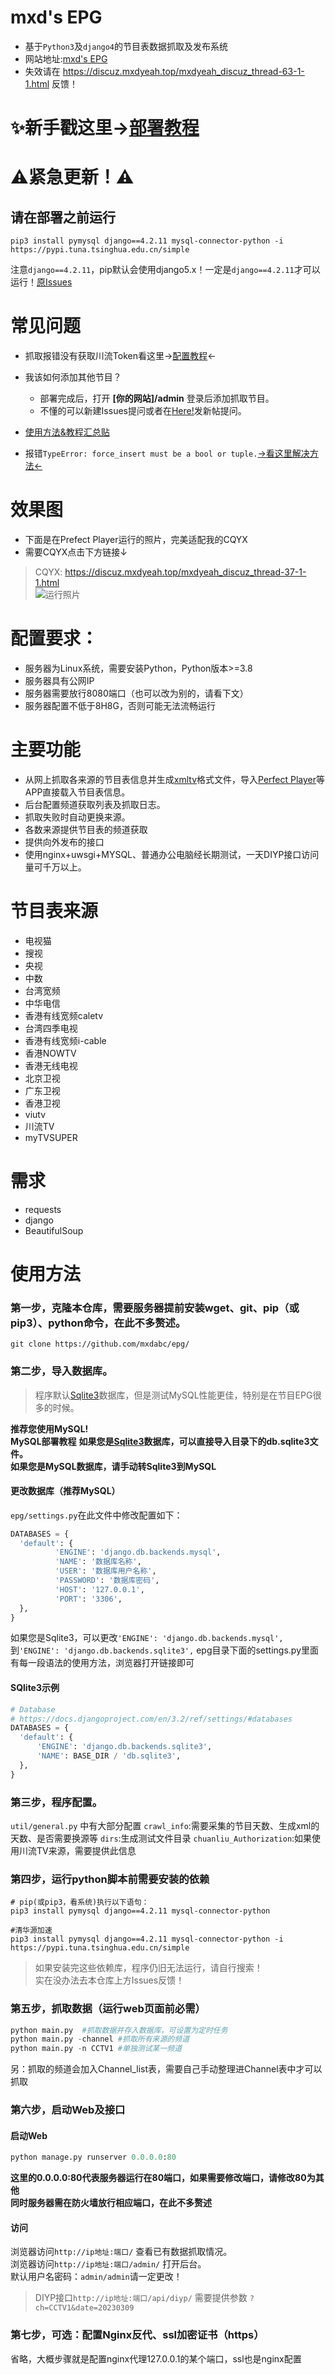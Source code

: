 # mxd's EPG
* 基于`Python3`及`django4`的节目表数据抓取及发布系统
* 网站地址:[mxd's EPG](https://epg.imxd.top/)
* 失效请在 https://discuz.mxdyeah.top/mxdyeah_discuz_thread-63-1-1.html  反馈！

# ✨新手戳这里→[部署教程]()

# ⚠紧急更新！⚠
## 请在部署之前运行
```
pip3 install pymysql django==4.2.11 mysql-connector-python -i https://pypi.tuna.tsinghua.edu.cn/simple
```
注意`django==4.2.11`，pip默认会使用django5.x！一定是`django==4.2.11`才可以运行！[原Issues](https://github.com/mxdabc/epg/issues/1)
# 常见问题
* 抓取报错没有获取川流Token看这里→[配置教程](https://discuz.mxdyeah.top/mxdyeah_discuz_thread-70-1-1.html)←
* 我该如何添加其他节目？

  * 部署完成后，打开 **[你的网站]/admin** 登录后添加抓取节目。
  * 不懂的可以新建Issues提问或者在[Here!](https://discuz.mxdyeah.top/mxdyeah_discuz_forum-38-1.html)发新帖提问。
- [使用方法&教程汇总贴](https://discuz.mxdyeah.top/mxdyeah_discuz_thread-68-1-1.html)
* 报错`TypeError: force_insert must be a bool or tuple.`[→看这里解决方法←](https://github.com/mxdabc/epg/issues/1)
# 效果图
- 下面是在Prefect Player运行的照片，完美适配我的CQYX     
- 需要CQYX点击下方链接↓   
> CQYX: https://discuz.mxdyeah.top/mxdyeah_discuz_thread-37-1-1.html       
![运行照片](https://discuz.mxdyeah.top/data/attachment/forum/202402/13/191525h7i6jaugzh7wgd6p.jpg)
# 配置要求：
- 服务器为Linux系统，需要安装Python，Python版本>=3.8
- 服务器具有公网IP
- 服务器需要放行8080端口（也可以改为别的，请看下文）
- 服务器配置不低于8H8G，否则可能无法流畅运行
# 主要功能
- 从网上抓取各来源的节目表信息并生成[xmltv](http://wiki.xmltv.org/)格式文件，导入[Perfect Player](https://blog.mxdyeah.top/mxdyeah_blog_post/29.html)等APP直接载入节目表信息。
- 后台配置频道获取列表及抓取日志。
- 抓取失败时自动更换来源。
- 各数来源提供节目表的频道获取
- 提供向外发布的接口
- 使用nginx+uwsgi+MYSQL、普通办公电脑经长期测试，一天DIYP接口访问量可千万以上。  
# 节目表来源
- 电视猫
- 搜视
- 央视
- 中数
- 台湾宽频
- 中华电信
- 香港有线宽频caletv
- 台湾四季电视
- 香港有线宽频i-cable
- 香港NOWTV
- 香港无线电视
- 北京卫视
- 广东卫视
- 香港卫视
- viutv
- 川流TV
- myTVSUPER
# 需求
- requests
- django
- BeautifulSoup
# 使用方法
### 第一步，克隆本仓库，需要服务器提前安装wget、git、pip（或pip3）、python命令，在此不多赘述。
```
git clone https://github.com/mxdabc/epg/
```
### 第二步，导入数据库。
> 程序默认[Sqlite3](https://www.sqlite.org/)数据库，但是测试MySQL性能更佳，特别是在节目EPG很多的时候。

**推荐您使用MySQL!**    
**MySQL部署教程**
**如果您是[Sqlite3](https://www.sqlite.org/)数据库，可以直接导入目录下的db.sqlite3文件。**    
**如果您是MySQL数据库，请手动转Sqlite3到MySQL**    
#### 更改数据库（推荐MySQL）
`epg/settings.py`在此文件中修改配置如下：
```python
DATABASES = {
  'default': {
          'ENGINE': 'django.db.backends.mysql',
          'NAME': '数据库名称',
          'USER': '数据库用户名称',
          'PASSWORD': '数据库密码',
          'HOST': '127.0.0.1',
          'PORT': '3306',
  },
}
```
如果您是Sqlite3，可以更改```'ENGINE': 'django.db.backends.mysql',```到```'ENGINE': 'django.db.backends.sqlite3',``` 
epg目录下面的settings.py里面有每一段语法的使用方法，浏览器打开链接即可
#### SQlite3示例
```python
# Database
# https://docs.djangoproject.com/en/3.2/ref/settings/#databases
DATABASES = {
  'default': {
      'ENGINE': 'django.db.backends.sqlite3',
      'NAME': BASE_DIR / 'db.sqlite3',
  },
}
```
### 第三步，程序配置。
`util/general.py` 中有大部分配置
`crawl_info`:需要采集的节目天数、生成xml的天数、是否需要换源等
`dirs`:生成测试文件目录
`chuanliu_Authorization`:如果使用川流TV来源，需要提供此信息
### 第四步，运行python脚本前需要安装的依赖
```
# pip(或pip3，看系统)执行以下语句：
pip3 install pymysql django==4.2.11 mysql-connector-python
```
```
#清华源加速
pip3 install pymysql django==4.2.11 mysql-connector-python -i https://pypi.tuna.tsinghua.edu.cn/simple
```
> 如果安装完这些依赖库，程序仍旧无法运行，请自行搜索！   
> 实在没办法去本仓库上方Issues反馈！
### 第五步，抓取数据（运行web页面前必需）
```python
python main.py  #抓取数据并存入数据库，可设置为定时任务
python main.py -channel #抓取所有来源的频道
python main.py -n CCTV1 #单独测试某一频道  
```
另：抓取的频道会加入Channel_list表，需要自己手动整理进Channel表中才可以抓取
### 第六步，启动Web及接口
#### 启动Web
```python
python manage.py runserver 0.0.0.0:80
```
**这里的0.0.0.0:80代表服务器运行在80端口，如果需要修改端口，请修改80为其他**     
**同时服务器需在防火墙放行相应端口，在此不多赘述**    
#### 访问
浏览器访问`http://ip地址:端口/`  查看已有数据抓取情况。   
浏览器访问`http://ip地址:端口/admin/` 打开后台。   
默认用户名密码：`admin/admin`请一定更改！   
> DIYP接口`http://ip地址:端口/api/diyp/` 需要提供参数 `?ch=CCTV1&date=20230309`
### 第七步，可选：配置Nginx反代、ssl加密证书（https）
省略，大概步骤就是配置nginx代理127.0.0.1的某个端口，ssl也是nginx配置
